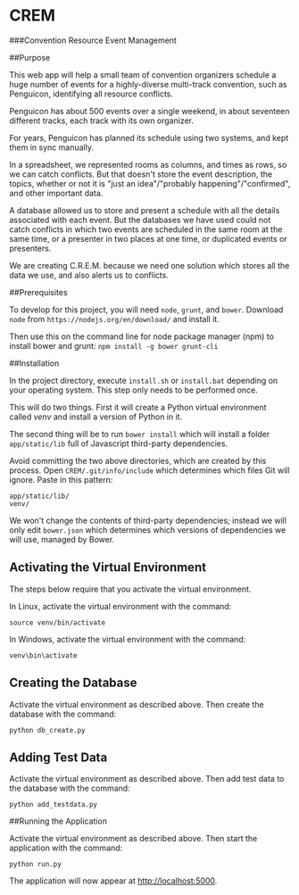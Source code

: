 # CREM
###Convention Resource Event Management

##Purpose

This web app will help a small team of convention organizers schedule a huge number of events for a highly-diverse multi-track convention, such as Penguicon, identifying all resource conflicts.

Penguicon has about 500 events over a single weekend, in about seventeen different tracks, each track with its own organizer.

For years, Penguicon has planned its schedule using two systems, and kept them in sync manually.

In a spreadsheet, we represented rooms as columns, and times as rows, so we can catch conflicts. But that doesn't store the event description, the topics, whether or not it is "just an idea"/"probably happening"/"confirmed", and other important data.

A database allowed us to store and present a schedule with all the details associated with each event. But the databases we have used could not catch conflicts in which two events are scheduled in the same room at the same time, or a presenter in two places at one time, or duplicated events or presenters.

We are creating C.R.E.M. because we need one solution which stores all the data we use, and also alerts us to conflicts.

##Prerequisites

To develop for this project, you will need `node`, `grunt`, and `bower`. Download `node` from `https://nodejs.org/en/download/` and install it.

Then use this on the command line for node package manager (npm) to install bower and grunt: `npm install -g bower grunt-cli`

##Installation

In the project directory, execute `install.sh` or `install.bat` depending on your operating system. This step only needs to be
performed once.

This will do two things. First it will create a Python virtual environment called *venv* and install a version of Python in it.

The second thing will be to run `bower install` which will install a folder `app/static/lib` full of Javascript third-party dependencies.

Avoid committing the two above directories, which are created by this process. Open `CREM/.git/info/include` which determines which files Git will ignore. Paste in this pattern:

```
app/static/lib/
venv/
```

We won't change the contents of third-party dependencies; instead we will only edit `bower.json` which determines which versions of dependencies we will use, managed by Bower.

## Activating the Virtual Environment

The steps below require that you activate the virtual environment.

In Linux, activate the virtual environment with the command:

    source venv/bin/activate

In Windows, activate the virtual environment with the command:

    venv\bin\activate

## Creating the Database

Activate the virtual environment as described above. Then create the
database with the command:

    python db_create.py

## Adding Test Data

Activate the virtual environment as described above. Then add test data
to the database with the command:

    python add_testdata.py

##Running the Application

Activate the virtual environment as described above. Then start the
application with the command:

    python run.py

The application will now appear at [http://localhost:5000](http://localhost:5000).



